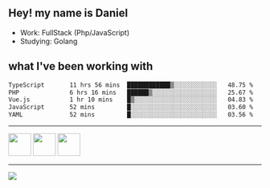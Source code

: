 ## Hey! my name is Daniel

- Work: FullStack (Php/JavaScript)
- Studying: Golang

## what I've been working with
<!--START_SECTION:waka-->

```txt
TypeScript       11 hrs 56 mins  ████████████▒░░░░░░░░░░░░   48.75 %
PHP              6 hrs 16 mins   ██████▒░░░░░░░░░░░░░░░░░░   25.67 %
Vue.js           1 hr 10 mins    █▒░░░░░░░░░░░░░░░░░░░░░░░   04.83 %
JavaScript       52 mins         █░░░░░░░░░░░░░░░░░░░░░░░░   03.60 %
YAML             52 mins         █░░░░░░░░░░░░░░░░░░░░░░░░   03.56 %
```

<!--END_SECTION:waka-->
    

<hr>
<div>
    <img height="45" src="https://img.icons8.com/color/48/000000/nodejs.png"/>
    <img height="45" src="https://www.vectorlogo.zone/logos/golang/golang-ar21.svg">
    <img height="45" src="https://www.vectorlogo.zone/logos/nestjs/nestjs-icon.svg">
</div>
<hr>
<div>
    <a href="https://www.linkedin.com/in/daniel-lucas-bb7b82193/" target="_blank">
        <img src="https://img.shields.io/badge/LinkedIn-0077B5?style=for-the-badge&logo=linkedin&logoColor=white">
    </a>
</div>
